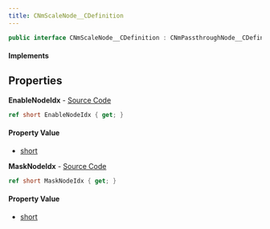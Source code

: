 ```yaml
---
title: CNmScaleNode__CDefinition
---
```


```csharp
public interface CNmScaleNode__CDefinition : CNmPassthroughNode__CDefinition, CNmPoseNode__CDefinition, CNmGraphNode__CDefinition, ISchemaClass<CNmGraphNode__CDefinition>, ISchemaClass<CNmPoseNode__CDefinition>, ISchemaClass<CNmPassthroughNode__CDefinition>, ISchemaClass<CNmScaleNode__CDefinition>, ISchemaField, ISchemaClass, INativeHandle
```

#### Implements

## Properties

**EnableNodeIdx** - [Source Code](https://github.com/swiftly-solution/swiftlys2/blob/master/managed/src/SwiftlyS2.Generated/Schemas/Interfaces/CNmScaleNode__CDefinition.cs#L18)

```csharp
ref short EnableNodeIdx { get; }
```

#### Property Value

- [short](https://learn.microsoft.com/dotnet/api/system.int16)

**MaskNodeIdx** - [Source Code](https://github.com/swiftly-solution/swiftlys2/blob/master/managed/src/SwiftlyS2.Generated/Schemas/Interfaces/CNmScaleNode__CDefinition.cs#L16)

```csharp
ref short MaskNodeIdx { get; }
```

#### Property Value

- [short](https://learn.microsoft.com/dotnet/api/system.int16)

